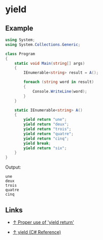# yield

## Example

```csharp
using System;
using System.Collections.Generic;

class Program
{
    static void Main(string[] args)
    {
        IEnumerable<string> result = A();

        foreach (string word in result)
        {
            Console.WriteLine(word);
        }
    }

    static IEnumerable<string> A()
    {
        yield return "une";
        yield return "deux";
        yield return "trois";
        yield return "quatre";
        yield return "cinq";
        yield break;
        yield return "six";
    }
}
```

Output:

```output
une
deux
trois
quatre
cinq
```

## Links

* [↑ Proper use of 'yield return'](https://stackoverflow.com/questions/410026/proper-use-of-yield-return)

* [↑ yield (C# Reference)](https://docs.microsoft.com/en-us/dotnet/csharp/language-reference/keywords/yield)
